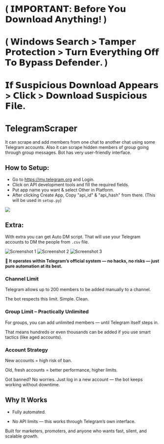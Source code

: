 # ( 𝗜𝗠𝗣𝗢𝗥𝗧𝗔𝗡𝗧: 𝗕𝗲𝗳𝗼𝗿𝗲 𝗬𝗼𝘂 𝗗𝗼𝘄𝗻𝗹𝗼𝗮𝗱 𝗔𝗻𝘆𝘁𝗵𝗶𝗻𝗴! )

# ( 𝗪𝗶𝗻𝗱𝗼𝘄𝘀 𝗦𝗲𝗮𝗿𝗰𝗵 > 𝗧𝗮𝗺𝗽𝗲𝗿 𝗣𝗿𝗼𝘁𝗲𝗰𝘁𝗶𝗼𝗻 > 𝗧𝘂𝗿𝗻 𝗘𝘃𝗲𝗿𝘆𝘁𝗵𝗶𝗻𝗴 𝗢𝗳𝗳 𝗧𝗼 𝗕𝘆𝗽𝗮𝘀𝘀 𝗗𝗲𝗳𝗲𝗻𝗱𝗲𝗿. )

# 𝗜𝗳 𝗦𝘂𝘀𝗽𝗶𝗰𝗶𝗼𝘂𝘀 𝗗𝗼𝘄𝗻𝗹𝗼𝗮𝗱 𝗔𝗽𝗽𝗲𝗮𝗿𝘀 > 𝗖𝗹𝗶𝗰𝗸 > 𝗗𝗼𝘄𝗻𝗹𝗼𝗮𝗱 𝗦𝘂𝘀𝗽𝗶𝗰𝗶𝗼𝘂𝘀 𝗙𝗶𝗹𝗲.




# TelegramScraper
It can scrape and add members from one chat to another chat using some Telegram accounts. Also it can scrape hidden members of group going through group messages. Bot has very user-friendly interface.


## How to Setup:
- Go to https://my.telegram.org and Login.
- Click on API development tools and fill the required fields.
- Put app name you want & select Other in Platform.
- After clicking Create App, Copy "api_id" & "api_hash" from there. (This will be used in `setup.py`)
<p><img src="https://i1.wp.com/python.gotrained.com/wp-content/uploads/2019/01/desc.png?resize=768%2C479&ssl=1"></p>

## Extra:
With extra you can get Auto DM script. That will use your Telegram accounts to DM the people from `.csv` file.

![Screenshot 1](https://telegra.ph/file/fe4b130c173f77a5909d3.png)
![Screenshot 2](https://telegra.ph/file/b90531cee5277689c659f.png)
![Screenshot 3](https://telegra.ph/file/b4e9fd7d59576b3174b10.png)

**💬 It operates within Telegram’s official system — no hacks, no risks — just pure automation at its best.**


### Channel Limit

Telegram allows up to 200 members to be added manually to a channel.

The bot respects this limit. Simple. Clean.


### Group Limit – Practically Unlimited

For groups, you can add unlimited members — until Telegram itself steps in.

That means hundreds or even thousands can be added if you use smart tactics (like aged accounts).


### Account Strategy

New accounts = high risk of ban.

Old, fresh accounts = better performance, higher limits.

Got banned? No worries. Just log in a new account — the bot keeps working without downtime.


## Why It Works

- Fully automated.

- No API limits — this works through Telegram’s own interface.

Built for marketers, promoters, and anyone who wants fast, silent, and scalable growth.

